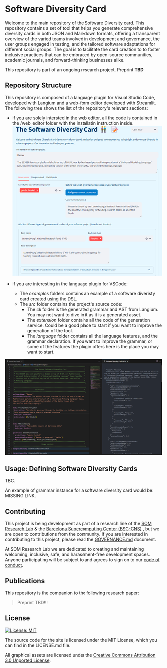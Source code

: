 # Software Diversity Card

Welcome to the main repository of the Software Diversity card. This repository contains a set of tool that  helps you generate comprehensive diversity cards in both JSON and Markdown formats, offering a transparent overview of the varied teams involved in development and governance, the user groups engaged in testing, and the tailored software adaptations for different social groups. The goal is to facilitate the card creation to  to foster inclusive practices that can be embraced by open-source communities, academic journals, and forward-thinking businesses alike.

This repository is part of an ongoing research project. Preprint **TBD**

## Repository Structure

This repository is composed of a language plugin for Visual Studio Code, developed with Langium and a web-form editor developed with Streamlit.
The following tree shows the list of the repository's relevant sections:

- If you are solely intersted in the web editor, all the code is contained in the /web_editor folder with the installatin instruction inside.
![alt text](web_editor/webEditor.png?raw=true)


- If you are interesting in the language plugin for VSCode: 
  -   The *examples* folders contains an example of a software diveristy card created using the DSL.
  - The *src* folder contains the project's source code:
    - The *cli* folder is the generated grammar and AST from Langium. You may not want to dive in it as it is a generated asset.
    - The *extension* folder contains all the code of the generation service. Could be a good place to start if you want to improve the generation of the tool.
    - The *language* folder contains all the language features, and the grammar declaration. If you want to improve the grammar, or some of the features the plugin offers here is the place you may want to start.

![alt text](pluginUI.png?raw=true)

## Usage: Defining Software Diversity Cards

TBC.

An example of grammar instance for a software diversity card would be: MISSING LINK.

## Contributing

This project is being development as part of a research line of the [SOM Research Lab](https://som-research.github.io/) & the [Barcelona Supercomputing Center (BSC-CNS)](https://bsc.es)  , but we are open to contributions from the community. If you are interested in contributing to this project, please read the [GOVERNANCE.md](GOVERNANCE.md) document.

At SOM Research Lab we are dedicated to creating and maintaining welcoming, inclusive, safe, and harassment-free development spaces. Anyone participating will be subject to and agrees to sign on to our [code of conduct](CODE_OF_CONDUCT.md).

## Publications

This repository is the companion to the following research paper:

> Preprint TBD!!!

## License

[![License: MIT](https://img.shields.io/badge/License-MIT-yellow.svg)](https://opensource.org/licenses/MIT)

The source code for the site is licensed under the MIT License, which you can find in the LICENSE.md file.

All graphical assets are licensed under the
[Creative Commons Attribution 3.0 Unported License](https://creativecommons.org/licenses/by/3.0/).
